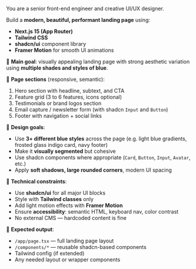 You are a senior front-end engineer and creative UI/UX designer.

Build a **modern, beautiful, performant landing page** using:

- **Next.js 15 (App Router)**
- **Tailwind CSS**
- **shadcn/ui** component library
- **Framer Motion** for smooth UI animations

🎯 **Main goal**: visually appealing landing page with strong aesthetic variation using **multiple shades and styles of blue**.

📐 **Page sections** (responsive, semantic):
1. Hero section with headline, subtext, and CTA
2. Feature grid (3 to 6 features, icons optional)
3. Testimonials or brand logos section
4. Email capture / newsletter form (with shadcn `Input` and `Button`)
5. Footer with navigation + social links

🎨 **Design goals**:
- Use **3+ different blue styles** across the page (e.g. light blue gradients, frosted glass indigo card, navy footer)
- Make it **visually segmented** but cohesive
- Use shadcn components where appropriate (`Card`, `Button`, `Input`, `Avatar`, etc.)
- Apply **soft shadows, large rounded corners**, modern UI spacing

🧩 **Technical constraints**:
- Use **shadcn/ui** for all major UI blocks
- Style with **Tailwind classes** only
- Add light motion effects with **Framer Motion**
- Ensure **accessibility**: semantic HTML, keyboard nav, color contrast
- No external CMS — hardcoded content is fine

📁 **Expected output**:
- `/app/page.tsx` — full landing page layout
- `/components/*` — reusable shadcn-based components
- Tailwind config (if extended)
- Any needed layout or wrapper components